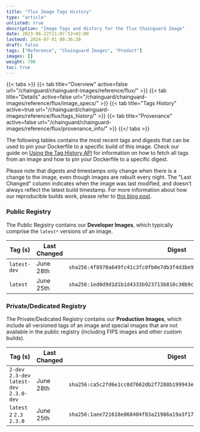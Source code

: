 ```yaml
---
title: "flux Image Tags History"
type: "article"
unlisted: true
description: "Image Tags and History for the flux Chainguard Image"
date: 2023-06-22T11:07:52+02:00
lastmod: 2024-07-01 00:36:20
draft: false
tags: ["Reference", "Chainguard Images", "Product"]
images: []
weight: 700
toc: true
---
```


{{< tabs >}}
{{< tab title="Overview" active=false url="/chainguard/chainguard-images/reference/flux/" >}}
{{< tab title="Details" active=false url="/chainguard/chainguard-images/reference/flux/image_specs/" >}}
{{< tab title="Tags History" active=true url="/chainguard/chainguard-images/reference/flux/tags_history/" >}}
{{< tab title="Provenance" active=false url="/chainguard/chainguard-images/reference/flux/provenance_info/" >}}
{{</ tabs >}}

The following tables contains the most recent tags and digests that can be used to pin your Dockerfile to a specific build of this image. Check our guide on [Using the Tag History API](/chainguard/chainguard-images/using-the-tag-history-api/) for information on how to fetch all tags from an image and how to pin your Dockerfile to a specific digest.

Please note that digests and timestamps only change when there is a change to the image, even though images are rebuilt every night. The "Last Changed" column indicates when the image was last modified, and doesn't always reflect the latest build timestamp. For more information about how our reproducible builds work, please refer to [this blog post](https://www.chainguard.dev/unchained/reproducing-chainguards-reproducible-image-builds).

### Public Registry
The Public Registry contains our **Developer Images**, which typically comprise the `latest*` versions of an image.

| Tag (s)       | Last Changed | Digest                                                                    |
|---------------|--------------|---------------------------------------------------------------------------|
|  `latest-dev` | June 28th    | `sha256:4f8970a649fc41c3fc0fb0e7db3f4d3be93f9e9276d09120e5f07ce7bc89f868` |
|  `latest`     | June 25th    | `sha256:1ed0d9d1d1b1d4333b923713b810c30b9cf4aeacb588f263f5b56617126115bb` |


### Private/Dedicated Registry
The Private/Dedicated Registry contains our **Production Images**, which include all versioned tags of an image and special images that are not available in the public registry (including FIPS images and other custom builds).

| Tag (s)                                     | Last Changed | Digest                                                                    |
|---------------------------------------------|--------------|---------------------------------------------------------------------------|
|  `2-dev` `2.3-dev` `latest-dev` `2.3.0-dev` | June 28th    | `sha256:ca5c2fd6e1cc0d7662db2f7288b199943ecd265dd13c57a9a6502d68ac5838de` |
|  `latest` `2` `2.3` `2.3.0`                 | June 25th    | `sha256:1aee721618e868404f83a21986a19a3f17257004fd443fcb439f86ced90e2fcf` |

